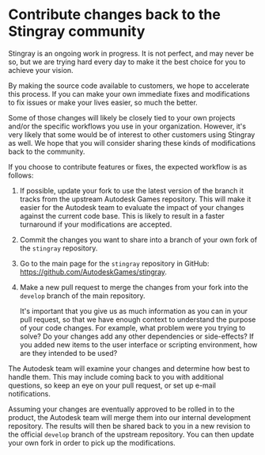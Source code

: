 # Contribute changes back to the Stingray community

Stingray is an ongoing work in progress. It is not perfect, and may never be so, but we are trying hard every day to make it the best choice for you to achieve your vision.

By making the source code available to customers, we hope to accelerate this process. If you can make your own immediate fixes and modifications to fix issues or make your lives easier, so much the better.

Some of those changes will likely be closely tied to your own projects and/or the specific workflows you use in your organization. However, it's very likely that some would be of interest to other customers using Stingray as well. We hope that you will consider sharing these kinds of modifications back to the community.

If you choose to contribute features or fixes, the expected workflow is as follows:

1.	If possible, update your fork to use the latest version of the branch it tracks from the upstream Autodesk Games repository. This will make it easier for the Autodesk team to evaluate the impact of your changes against the current code base. This is likely to result in a faster turnaround if your modifications are accepted.

2.	Commit the changes you want to share into a branch of your own fork of the `stingray` repository.

3.	Go to the main page for the `stingray` repository in GitHub: <https://github.com/AutodeskGames/stingray>.

4.	Make a new pull request to merge the changes from your fork into the `develop` branch of the main repository.

	It's important that you give us as much information as you can in your pull request, so that we have enough context to understand the purpose of your code changes. For example, what problem were you trying to solve? Do your changes add any other dependencies or side-effects? If you added new items to the user interface or scripting environment, how are they intended to be used?

The Autodesk team will examine your changes and determine how best to handle them. This may include coming back to you with additional questions, so keep an eye on your pull request, or set up e-mail notifications.

Assuming your changes are eventually approved to be rolled in to the product, the Autodesk team will merge them into our internal development repository. The results will then be shared back to you in a new revision to the official `develop` branch of the upstream repository. You can then update your own fork in order to pick up the modifications.
